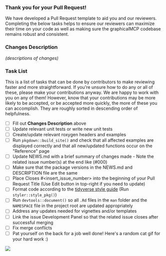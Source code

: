 ### Thank you for your Pull Request!

We have developed a Pull Request template to aid you and our reviewers. Completing the below tasks helps to ensure our reviewers can maximize their time on your code as well as making sure the graphicalMCP codebase remains robust and consistent.

### Changes Description

_(descriptions of changes)_

### Task List

This is a list of tasks that can be done by contributors to make reviewing faster and more straightforward. If you're unsure how to do any or all of these, please make your contributions anyway. We are happy to work with you on any of them! However, know that your contributions may be more likely to be accepted, or be accepted more quickly, the more of these you can accomplish. They are roughly sorted in descending order of helpfulness.

- [ ] Fill out **Changes Description** above
- [ ] Update relevant unit tests or write new unit tests
- [ ] Create/update relevant roxygen headers and examples
- [ ] Run `pkgdown::build_site()` and check that all affected examples are displayed correctly and that all new/updated functions occur on the "Reference" page
- [ ] Update NEWS.md with a brief summary of changes made - Note the related issue number(s) at the end like (#000)
- [ ] Make sure that the package versions in the NEWS.md and DESCRIPTION file are the same
- [ ] Place Closes #<insert_issue_number> into the beginning of your Pull Request Title (Use Edit button in top-right if you need to update)
- [ ] Format code according to the [tidyverse style guide](https://style.tidyverse.org/) (Run `styler::style_pkg()`)
- [ ] Run `devtools::document()` so all `.Rd` files in the `man` folder and the `NAMESPACE` file in the project root are updated appropriately
- [ ] Address any updates needed for vignettes and/or templates
- [ ] Link the issue Development Panel so that the related issue closes after successful merging
- [ ] Fix merge conflicts
- [ ] Pat yourself on the back for a job well done! Here's a random cat gif for your hard work :)

<img src="http://edgecats.net/' + Math.random() + 0 + '"/>

